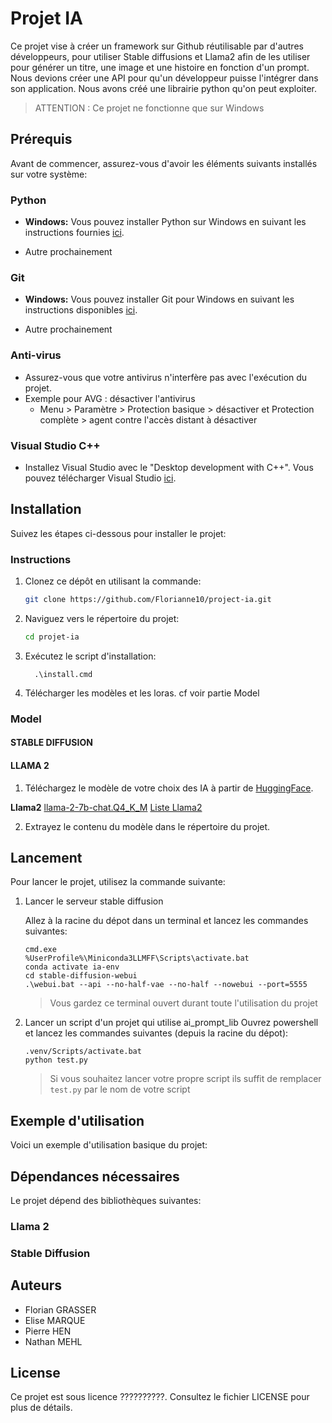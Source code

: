 # Projet IA

Ce projet vise à créer un framework sur Github réutilisable par d'autres développeurs, pour utiliser Stable diffusions et Llama2 afin de les utiliser pour générer un titre, une image et une histoire en fonction d'un prompt.
Nous devions créer une API pour qu'un développeur puisse l'intégrer dans son application.
Nous avons créé une librairie python qu'on peut exploiter.

> ATTENTION : Ce projet ne fonctionne que sur Windows

## Prérequis

Avant de commencer, assurez-vous d'avoir les éléments suivants installés sur votre système:

### Python

- **Windows:**
  Vous pouvez installer Python sur Windows en suivant les instructions fournies [ici](https://kinsta.com/fr/base-de-connaissances/installer-python/#windows-1).

- Autre prochainement

### Git

- **Windows:**
  Vous pouvez installer Git pour Windows en suivant les instructions disponibles [ici](https://gitforwindows.org/).

- Autre prochainement

### Anti-virus

- Assurez-vous que votre antivirus n'interfère pas avec l'exécution du projet.
- Exemple pour AVG : désactiver l'antivirus
  - Menu > Paramètre > Protection basique > désactiver et Protection complète > agent contre l'accès distant à désactiver

### Visual Studio C++

- Installez Visual Studio avec le "Desktop development with C++". Vous pouvez télécharger Visual Studio [ici](https://visualstudio.microsoft.com/fr/vs/community/).

## Installation

Suivez les étapes ci-dessous pour installer le projet:

### Instructions

1. Clonez ce dépôt en utilisant la commande:

   ```bash
   git clone https://github.com/Florianne10/project-ia.git
   ```

2. Naviguez vers le répertoire du projet:

   ```bash
   cd projet-ia
   ```

3. Exécutez le script d'installation:

   ```
     .\install.cmd
   ```

4. Télécharger les modèles et les loras.
   cf voir partie Model

### Model

#### STABLE DIFFUSION

#### LLAMA 2

1. Téléchargez le modèle de votre choix des IA à partir de [HuggingFace](https://huggingface.co).

**Llama2**
[llama-2-7b-chat.Q4_K_M](https://huggingface.co/TheBloke/Llama-2-7B-Chat-GGUF/blob/main/llama-2-7b-chat.Q4_K_M.gguf)
[Liste Llama2](https://huggingface.co/TheBloke/Llama-2-7B-Chat-GGUF)

2. Extrayez le contenu du modèle dans le répertoire du projet.

## Lancement

Pour lancer le projet, utilisez la commande suivante:

1. Lancer le serveur stable diffusion

   Allez à la racine du dépot dans un terminal et lancez les commandes suivantes:

   ```shell
   cmd.exe
   %UserProfile%\Miniconda3LLMFF\Scripts\activate.bat
   conda activate ia-env
   cd stable-diffusion-webui
   .\webui.bat --api --no-half-vae --no-half --nowebui --port=5555
   ```

   > Vous gardez ce terminal ouvert durant toute l'utilisation du projet

2. Lancer un script d'un projet qui utilise ai_prompt_lib
   Ouvrez powershell et lancez les commandes suivantes (depuis la racine du dépot):

   ```shell
   .venv/Scripts/activate.bat
   python test.py
   ```

   > Si vous souhaitez lancer votre propre script ils suffit de remplacer `test.py` par le nom de votre script

## Exemple d'utilisation

Voici un exemple d'utilisation basique du projet:

## Dépendances nécessaires

Le projet dépend des bibliothèques suivantes:

### Llama 2

### Stable Diffusion

## Auteurs

- Florian GRASSER
- Elise MARQUE
- Pierre HEN
- Nathan MEHL

## License

Ce projet est sous licence ??????????. Consultez le fichier LICENSE pour plus de détails.
